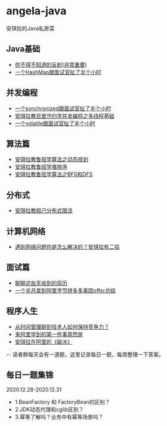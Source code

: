 # angela-java
安琪拉的Java私房菜

## Java基础
- [你不得不知道的反射(非常重要)](https://mp.weixin.qq.com/s/emvj2YBNhBbVAhn77K6K1w)
- [一个HashMap跟面试官扯了半个小时](https://mp.weixin.qq.com/s/oRx-8XXbgage9Hf97WrDQQ)

## 并发编程
- [一个synchronized跟面试官扯了半个小时](https://mp.weixin.qq.com/s/ts2Pjz3VpWm50kY-Ru7iTA)
- [安琪拉教百里守约学并发编程之多线程基础](https://mp.weixin.qq.com/s/TSnYdiwUvqTZ8XamvVLuiQ)
- [一个volatile跟面试官扯了半个小时](https://mp.weixin.qq.com/s/DiEftiV_kTOlR4YmD4pggg)

## 算法篇
- [安琪拉教鲁班学算法之动态规划](https://mp.weixin.qq.com/s/tU8YGTWslkX2S-OteuF_eg)
- [安琪拉教鲁班学堆排序](https://mp.weixin.qq.com/s/F6QMQ80e-uOqf4e7w1sJXQ)
- [安琪拉教鲁班学算法之BFS和DFS](https://mp.weixin.qq.com/s/DDykWss77VkacZzNBGbKkg)

## 分布式
- [安琪拉教妲己分布式限流](https://mp.weixin.qq.com/s/dfI9h8bdYgZ60UeByphhYQ)

## 计算机网络
- [遇到网络问题你是怎么解决的？安琪拉有二招](https://mp.weixin.qq.com/s/z9O62VQn75Rhk5vS42AD-Q)

## 面试篇
- [聊聊这些天收到的简历](https://mp.weixin.qq.com/s/jTHwYIqiR_xMMxBVX-SOjQ)
- [一个半月拿到阿里字节拼多多美团offer总结](https://mp.weixin.qq.com/s/LR1eD8VoAltRKxoeynyOvw)

## 程序人生
- [从时间管理聊到技术人如何保持竞争力？](https://mp.weixin.qq.com/s/JC54l0dhDUiHnolFgCNTUA)
- [来阿里学到的第一件事竟然是](https://mp.weixin.qq.com/s/oUMFGSH-vPC7G0EyQ333cg)
- [安琪拉在阿里的《破冰》](https://mp.weixin.qq.com/s/tzY0xzDA4XAzExQ3Xavnnw)

-- 读者群每天会有一道题，这里记录每日一题，每周整理一下答案。
## 每日一题集锦
2020.12.28-2020.12.31
- 1.BeanFactory 和 FactoryBean的区别？
- 2.JDK动态代理和cglib区别？
- 3.幂等了解吗？业务中有幂等场景吗？
